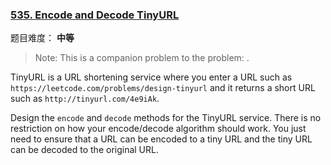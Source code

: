 ### [535\. Encode and Decode TinyURL](https://leetcode-cn.com/problems/encode-and-decode-tinyurl/description/)

题目难度： **中等**



> Note: This is a companion problem to the problem: .

TinyURL is a URL shortening service where you enter a URL such as `https://leetcode.com/problems/design-tinyurl` and it returns a short URL such as `http://tinyurl.com/4e9iAk`.

Design the `encode` and `decode` methods for the TinyURL service. There is no restriction on how your encode/decode algorithm should work. You just need to ensure that a URL can be encoded to a tiny URL and the tiny URL can be decoded to the original URL.